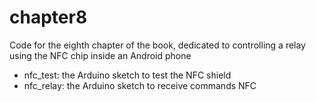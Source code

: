 chapter8
==========================

Code for the eighth chapter of the book, dedicated to controlling a relay using the NFC chip inside an Android phone

- nfc_test: the Arduino sketch to test the NFC shield
- nfc_relay: the Arduino sketch to receive commands NFC